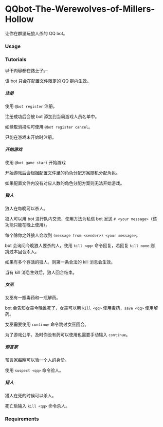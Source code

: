 # QQbot-The-Werewolves-of-Millers-Hollow

让你在群里玩狼人杀的 QQ bot。

### Usage

### Tutorials

~~以下内容都在路上了。~~

该 bot 只会在配置文件限定的 QQ 群内生效。

##### 注册

使用 `@bot register` 注册。

注册成功后会被 bot 添加到当局游戏人员名单中。

如续取消报名可使用 `@bot register cancel`。

只能在游戏未开始时注册。

##### 开始游戏

使用 `@bot game start` 开始游戏

开始游戏后会根据配置文件里的角色分配方案随机分配角色。

如果配置文件内没有对应人数的角色分配方案则无法开始游戏。

##### 狼人

狼人在每晚可以杀人。

狼人可以用 bot 进行队内交流，使用方法为私信 bot 发送 `# <your message>`（该功能只能在晚上使用）。

每个除你之外狼人会收到 `(message from <sender>) <your message>`。

bot 会询问今晚狼人要杀的人，使用 `kill <qq>` 命令回复，若回复 `kill none` 则跳过本回合杀人。

如果有多个存活的狼人，则第一条合法的 kill 消息会生效。

当有 kill 消息生效后，狼人回合结束。

##### 女巫

女巫有一瓶毒药和一瓶解药。

bot 会告知女巫今晚谁死了，女巫可以用 `kill <qq>` 使用毒药，`save <qq>` 使用解药。

女巫需要使用 `continue` 命令跳过女巫回合。

为了游戏公平，及时你没有药可以使用也需要手动输入 `continue`。

##### 预言家

预言家每晚可以验一个人的身份。

使用 `suspect <qq>` 命令验人。

##### 猎人

猎人在死的时候可以杀人。

死亡后输入 `kill <qq>` 命令杀人。

### Requirements